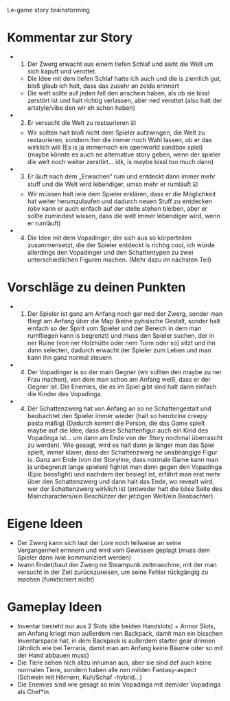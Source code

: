 Le-game story brainstorming
# Kommentar zur Story
- 1. Der Zwerg erwacht aus einem tiefen Schlaf und sieht die Welt um sich kaputt und verottet.
    - Die Idee mit dem tiefen Schlaf hatte ich auch und die is ziemlich gut, bloß glaub ich halt, dass das zusehr an zelda erinnert
    - Die welt sollte auf jeden fall den anschein haben, als ob sie bissl zerstört ist und halt richtig verlassen, aber ned verottet (also halt der artstyle/vibe den wir eh schon haben)
- 2. Er versucht die Welt zu restaurieren ☑️
    - Wir sollten halt bloß nicht dem Spieler aufzwingen, die Welt zu restaurieren, sondern ihm die immer noch Wahl lassen, ob er das wirklich will (Es is ja immernoch ein openworld sandbox spiel) (maybe könnte es auch ne alternative story geben, wenn der spieler die welt noch weiter zerstört… idk, is maybe bissl too much dann)
- 3. Er läuft nach dem „Erwachen“ rum und entdeckt dann immer mehr stuff und die Welt wird lebendiger, umso mehr er rumläuft ☑️
    - Wir müssen halt iwie dem Spieler erklären, dass er die Möglichkeit hat weiter herumzulaufen und dadurch neuen Stuff zu entdecken (obv kann er auch einfach auf der stelle stehen bleiben, aber er sollte zumindest wissen, dass die welt immer lebendiger wird, wenn er rumläuft)
- 4. Die Idee mit dem Vopadinger, der sich aus so körperteilen zusammensetzt, die der Spieler entdeckt is richtig cool, ich würde allerdings den Vopadinger und den Schattentypen zu zwei unterschiedlichen Figuren machen. (Mehr dazu im nächsten Teil)
# Vorschläge zu deinen Punkten
- 1. Der Spieler ist ganz am Anfang noch gar ned der Zwerg, sonder man fliegt am Anfang über die Map (keine pyhsische Gestalt, sonder halt einfach so der Spirit vom Spieler und der Bereich in dem man rumfliegen kann is begrenzt) und muss den Spieler suchen, der in ner Ruine (von ner Holzhütte oder nem Turm oder so) sitzt und ihn dann selecten, dadurch erwacht der Spieler zum Leben und man kann ihn ganz normal steuern
- 4. Der Vopadinger is so der main Gegner (wir sollten den maybe zu ner Frau machen), von dem man schon am Anfang weiß, dass er der Gegner ist. Die Enemies, die es im Spiel gibt sind halt dann einfach die Kinder des Vopadinga.
- 4. Der Schattenzwerg hat von Anfang an so ne Schattengestalt und beobachtet den Spieler immer wieder (halt so herobrine creepy pasta mäßig) (Dadurch kommt die Person, die das Game spielt maybe auf die Idee, dass diese Schattenfigur auch ein Kind des Vopadinga ist… um dann am Ende von der Story nochmal überrascht zu werden). Wie gesagt, wird es halt dann je länger man das Spiel spielt, immer klarer, dass der Schattenzwerg ne unabhängige Figur is. Ganz am Ende (von der Storyline, dass normale Game kann man ja unbegrenzt lange spielen) fightet man dann gegen den Vopadinga (Epic bossfight) und nachdem der besiegt ist, erfährt man erst mehr über den Schattenzwerg und dann halt das Ende, wo revealt wird, wer der Schattenzwerg wirklich ist (entweder halt die böse Seite des Maincharacters/ein Beschützer der jetzigen Welt/ein Beobachter).

# Eigene Ideen
- Der Zwerg kann sich laut der Lore noch teilweise an seine Vergangenheit erinnern und wird vom Gewissen geplagt (muss dem Spieler dann iwie kommuniziert werden)
- Iwann findet/baut der Zwerg ne Steampunk zeitmaschine, mit der man versucht in der Zeit zurückzureisen, um seine Fehler rückgängig zu machen (funktioniert nicht)

# Gameplay Ideen
- Inventar besteht nur aus 2 Slots (die beiden Handslots) + Armor Slots, am Anfang kriegt man außerdem nen Backpack, damit man ein bisschen Inventarspace hat, in dem Backpack is außerdem starter gear drinnen (ähnlich wie bei Terraria, damit man am Anfang keine Bäume oder so mit der Hand abbauen muss)
- Die Tiere sehen nich allzu inhuman aus, aber sie sind def auch keine normalen Tiere, sondern haben alle nen milden Fantasy-aspect (Schwein mit Hörnern, Kuh/Schaf -hybrid…)
- Die Enemies sind wie gesagt so mini Vopadinga mit dem/der Vopadinga als Chef*in
  
